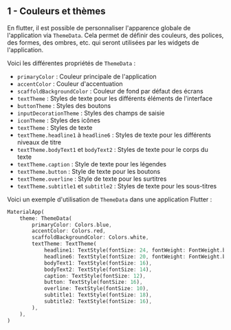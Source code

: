 ## 1 - Couleurs et thèmes
En flutter, il est possible de personnaliser l'apparence globale de l'application via `ThemeData`. Cela permet de définir des couleurs, des polices, des formes, des ombres, etc. qui seront utilisées par les widgets de l'application.

Voici les différentes propriétés de `ThemeData` :
- `primaryColor` : Couleur principale de l'application
- `accentColor` : Couleur d'accentuation
- `scaffoldBackgroundColor` : Couleur de fond par défaut des écrans
- `textTheme` : Styles de texte pour les différents éléments de l'interface
- `buttonTheme` : Styles des boutons
- `inputDecorationTheme` : Styles des champs de saisie
- `iconTheme` : Styles des icônes
- `textTheme` : Styles de texte
- `textTheme.headline1` à `headline6` : Styles de texte pour les différents niveaux de titre
- `textTheme.bodyText1` et `bodyText2` : Styles de texte pour le corps du texte
- `textTheme.caption` : Style de texte pour les légendes
- `textTheme.button` : Style de texte pour les boutons
- `textTheme.overline` : Style de texte pour les surtitres
- `textTheme.subtitle1` et `subtitle2` : Styles de texte pour les sous-titres

Voici un exemple d'utilisation de `ThemeData` dans une application Flutter :

```dart
MaterialApp(
    theme: ThemeData(
        primaryColor: Colors.blue,
        accentColor: Colors.red,
        scaffoldBackgroundColor: Colors.white,
        textTheme: TextTheme(
            headline1: TextStyle(fontSize: 24, fontWeight: FontWeight.bold),
            headline6: TextStyle(fontSize: 20, fontWeight: FontWeight.bold),
            bodyText1: TextStyle(fontSize: 16),
            bodyText2: TextStyle(fontSize: 14),
            caption: TextStyle(fontSize: 12),
            button: TextStyle(fontSize: 16),
            overline: TextStyle(fontSize: 10),
            subtitle1: TextStyle(fontSize: 18),
            subtitle2: TextStyle(fontSize: 16),
        ),
    ),
)
```
